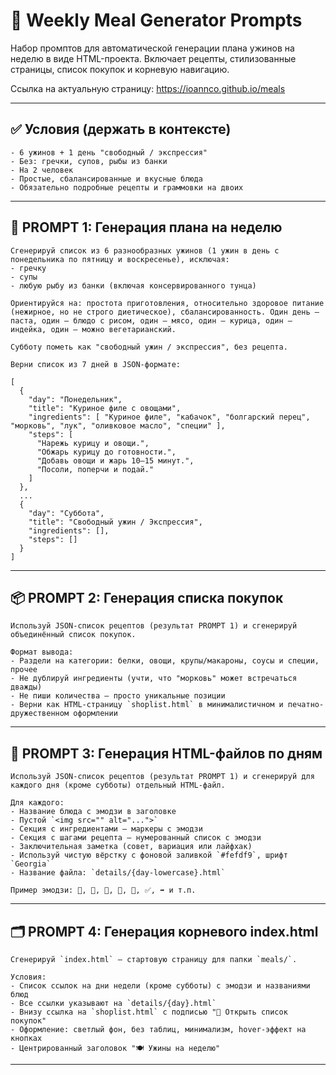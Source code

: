 # 🧠 Weekly Meal Generator Prompts

Набор промптов для автоматической генерации плана ужинов на неделю в виде HTML-проекта. Включает рецепты, стилизованные страницы, список покупок и корневую навигацию.

Ссылка на актуальную страницу: https://ioannco.github.io/meals

---

## ✅ Условия (держать в контексте)
```
- 6 ужинов + 1 день "свободный / экспрессия"
- Без: гречки, супов, рыбы из банки
- На 2 человек
- Простые, сбалансированные и вкусные блюда
- Обязательно подробные рецепты и граммовки на двоих
```
---

## 🔧 PROMPT 1: Генерация плана на неделю

```prompt
Сгенерируй список из 6 разнообразных ужинов (1 ужин в день с понедельника по пятницу и воскресенье), исключая:
- гречку
- супы
- любую рыбу из банки (включая консервированного тунца)

Ориентируйся на: простота приготовления, относительно здоровое питание (нежирное, но не строго диетическое), сбалансированность. Один день — паста, один — блюдо с рисом, один — мясо, один — курица, один — индейка, один — можно вегетарианский.

Субботу пометь как "свободный ужин / экспрессия", без рецепта.

Верни список из 7 дней в JSON-формате:

[
  {
    "day": "Понедельник",
    "title": "Куриное филе с овощами",
    "ingredients": [ "Куриное филе", "кабачок", "болгарский перец", "морковь", "лук", "оливковое масло", "специи" ],
    "steps": [
      "Нарежь курицу и овощи.",
      "Обжарь курицу до готовности.",
      "Добавь овощи и жарь 10–15 минут.",
      "Посоли, поперчи и подай."
    ]
  },
  ...
  {
    "day": "Суббота",
    "title": "Свободный ужин / Экспрессия",
    "ingredients": [],
    "steps": []
  }
]
```

---

## 📦 PROMPT 2: Генерация списка покупок

```prompt
Используй JSON-список рецептов (результат PROMPT 1) и сгенерируй объединённый список покупок.

Формат вывода:
- Раздели на категории: белки, овощи, крупы/макароны, соусы и специи, прочее
- Не дублируй ингредиенты (учти, что "морковь" может встречаться дважды)
- Не пиши количества — просто уникальные позиции
- Верни как HTML-страницу `shoplist.html` в минималистичном и печатно-дружественном оформлении
```

---

## 📄 PROMPT 3: Генерация HTML-файлов по дням

```prompt
Используй JSON-список рецептов (результат PROMPT 1) и сгенерируй для каждого дня (кроме субботы) отдельный HTML-файл.

Для каждого:
- Название блюда с эмодзи в заголовке
- Пустой `<img src="" alt="...">`
- Секция с ингредиентами — маркеры с эмодзи
- Секция с шагами рецепта — нумерованный список с эмодзи
- Заключительная заметка (совет, вариация или лайфхак)
- Используй чистую вёрстку с фоновой заливкой `#fefdf9`, шрифт `Georgia`
- Название файла: `details/{day-lowercase}.html`

Пример эмодзи: 🍝, 🥩, 🥕, 🍳, 🔪, ✅, ➡️ и т.п.
```

---

## 🗂 PROMPT 4: Генерация корневого index.html

```prompt
Сгенерируй `index.html` — стартовую страницу для папки `meals/`.

Условия:
- Список ссылок на дни недели (кроме субботы) с эмодзи и названиями блюд
- Все ссылки указывают на `details/{day}.html`
- Внизу ссылка на `shoplist.html` с подписью "🛒 Открыть список покупок"
- Оформление: светлый фон, без таблиц, минимализм, hover-эффект на кнопках
- Центрированный заголовок "🍽️ Ужины на неделю"
```

---


